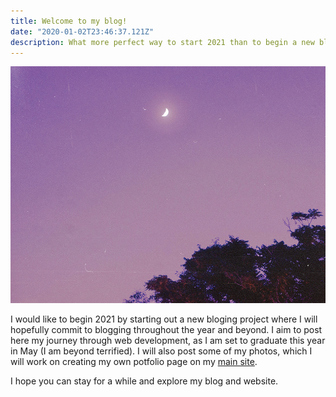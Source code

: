 ```yaml
---
title: Welcome to my blog!
date: "2020-01-02T23:46:37.121Z"
description: What more perfect way to start 2021 than to begin a new blog?
---
```


![Moon with purple overlay](./dream.jpg)

I would like to begin 2021 by starting out a new bloging project where I will hopefully commit to blogging throughout the year and beyond. I aim to post here my journey through web development, as I am set to graduate this year in May (I am beyond terrified). I will also post some of my photos, which I will work on creating my own potfolio page on my [main site](https://cpintor.github.io). 

I hope you can stay for a while and explore my blog and website.